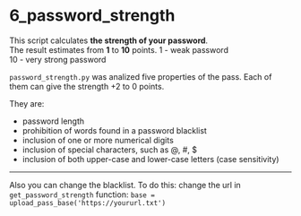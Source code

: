 # 6_password_strength 
  This script calculates **the strength of your password**.   
  The result estimates from __1__ to __10__ points. 
1 - weak password  
10 - very strong password

`password_strength.py` was analized  five properties of the pass. Each of them can give the strength +2 to 0 points.

They are: 

* password length
* prohibition of words found in a password blacklist
* inclusion of one or more numerical digits
* inclusion of special characters, such as @, #, $
* inclusion of both upper-case and lower-case letters (case sensitivity)

___

Also you can change the blacklist.  To do this: 
  change the url in `get_password_strength` function:
  `base = upload_pass_base('https://yoururl.txt')`
   
